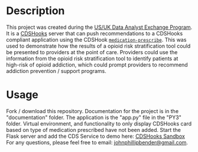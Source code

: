 # Description

This project was created during the [US/UK Data Analyst Exchange Program](https://www.hhs.gov/idealab/2018/03/15/data-analyst-exchange-program-aims-to-share-data-management-and-analysis-lessons-learned-from-across-the-globe/). It is a [CDSHooks](https://cds-hooks.org/) server that can push recommendations to a CDSHooks compliant application using the CDSHook [`medication-prescribe`](https://cds-hooks.org/hooks/medication-prescribe/). This was used to demonstrate how the results of a opioid risk stratification tool could be presented to providers at the point of care. Providers could use the information from the opioid risk stratification tool to identify patients at high-risk of opioid addiction, which could prompt providers to recommend addiction prevention / support programs.

# Usage

Fork / download this repository. Documentation for the project is in the "documentation" folder. The application is the "app.py" file in the "PY3" folder. Virtual environment, and functionality to only display CDSHooks card based on type of medication prescribed have not been added. Start the Flask server and add the CDS Service to demo here: [CDSHooks Sandbox](https://sandbox.cds-hooks.org/) For any questions, please feel free to email: johnphillipbender@gmail.com.
